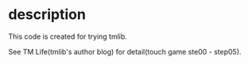 description
=======
This code is created for trying tmlib.

See TM Life(tmlib's author blog) for detail(touch game ste00 - step05).

